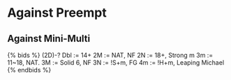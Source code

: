 # Against Preempt

## Against Mini-Multi
{% bids %}
(2D)-?
Dbl := 14+
2M	:= NAT, NF
2N	:= 18+, Strong m
3m	:= 11~18, NAT.
3M	:= Solid 6, NF
3N	:= !S+m, FG
4m	:= !H+m, Leaping Michael
{% endbids %}
